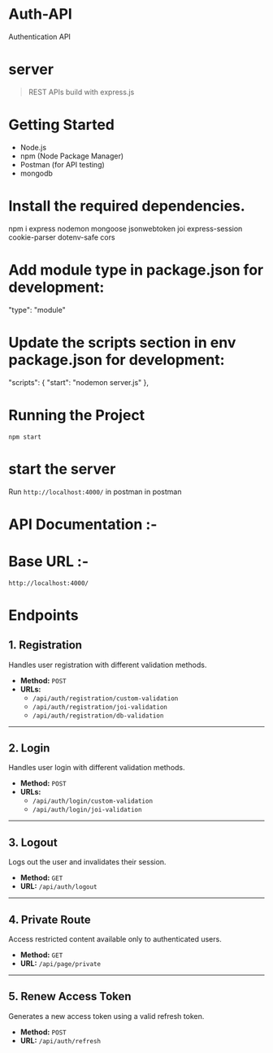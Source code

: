 # Auth-API
Authentication API

# server

> REST APIs build with express.js

# Getting Started

- Node.js
- npm (Node Package Manager)
- Postman (for API testing)
- mongodb

# Install the required dependencies.

npm i express nodemon mongoose jsonwebtoken joi express-session cookie-parser dotenv-safe cors 

# Add module type in package.json for development:

"type": "module"

# Update the scripts section in env package.json for development:

"scripts": {
"start": "nodemon server.js"
},

# Running the Project

`npm start`

# start the server

Run `http://localhost:4000/` in postman in postman

# API Documentation :-

# Base URL :-

`http://localhost:4000/`

# Endpoints

## 1. Registration
Handles user registration with different validation methods.

- **Method:** `POST`
- **URLs:**
  - `/api/auth/registration/custom-validation`
  - `/api/auth/registration/joi-validation`
  - `/api/auth/registration/db-validation`

---

## 2. Login
Handles user login with different validation methods.

- **Method:** `POST`
- **URLs:**
  - `/api/auth/login/custom-validation`
  - `/api/auth/login/joi-validation`

---

## 3. Logout
Logs out the user and invalidates their session.

- **Method:** `GET`
- **URL:** `/api/auth/logout`

---

## 4. Private Route
Access restricted content available only to authenticated users.

- **Method:** `GET`
- **URL:** `/api/page/private`

---

## 5. Renew Access Token
Generates a new access token using a valid refresh token.

- **Method:** `POST`
- **URL:** `/api/auth/refresh`
